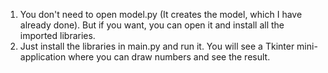 1. You don't need to open model.py (It creates the model, which I have already done). But if you want, you can open it and install all the imported libraries.
2. Just install the libraries in main.py and run it. You will see a Tkinter mini-application where you can draw numbers and see the result.
